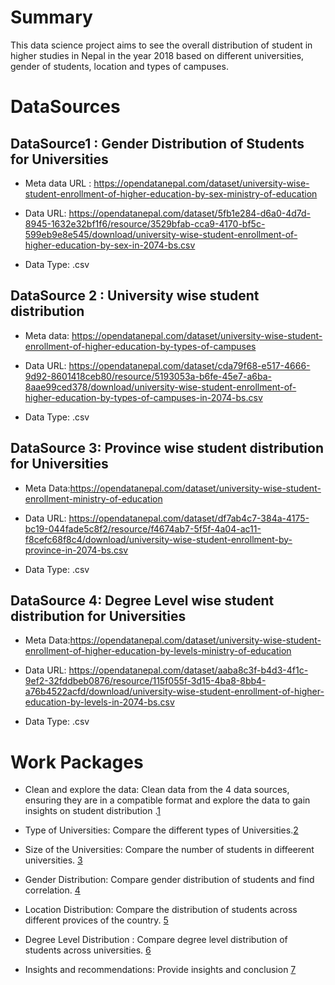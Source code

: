 # Summary

This data science project aims to see the overall distribution of student in higher studies in Nepal in the year 2018 based on different universities, gender of students, location and types of campuses.

# DataSources

## DataSource1 : Gender Distribution of Students for Universities
+ Meta data URL : https://opendatanepal.com/dataset/university-wise-student-enrollment-of-higher-education-by-sex-ministry-of-education

+ Data URL: https://opendatanepal.com/dataset/5fb1e284-d6a0-4d7d-8945-1632e32bf1f6/resource/3529bfab-cca9-4170-bf5c-599eb9e8e545/download/university-wise-student-enrollment-of-higher-education-by-sex-in-2074-bs.csv

+ Data Type: .csv

## DataSource 2 :  University wise student distribution
+ Meta data: https://opendatanepal.com/dataset/university-wise-student-enrollment-of-higher-education-by-types-of-campuses

+ Data URL: https://opendatanepal.com/dataset/cda79f68-e517-4666-9d92-8601418ceb80/resource/5193053a-b6fe-45e7-a6ba-8aae99ced378/download/university-wise-student-enrollment-of-higher-education-by-types-of-campuses-in-2074-bs.csv

+ Data Type: .csv


## DataSource 3: Province wise student distribution for Universities
+ Meta Data:https://opendatanepal.com/dataset/university-wise-student-enrollment-ministry-of-education

+ Data URL: https://opendatanepal.com/dataset/df7ab4c7-384a-4175-bc19-044fade5c8f2/resource/f4674ab7-5f5f-4a04-ac11-f8cefc68f8c4/download/university-wise-student-enrollment-by-province-in-2074-bs.csv

+ Data Type: .csv

## DataSource 4: Degree Level wise student distribution for Universities
+ Meta Data:https://opendatanepal.com/dataset/university-wise-student-enrollment-of-higher-education-by-levels-ministry-of-education

+ Data URL: https://opendatanepal.com/dataset/aaba8c3f-b4d3-4f1c-9ef2-32fddbeb0876/resource/115f055f-3d15-4ba8-8bb4-a76b4522acfd/download/university-wise-student-enrollment-of-higher-education-by-levels-in-2074-bs.csv

+ Data Type: .csv


# Work Packages

+ Clean and explore the data: Clean data from the 4 data sources, ensuring they are in a compatible format and explore the data to gain insights on student distribution .[1](https://github.com/bleebimal/made-project/issues/1)
  
+ Type of Universities: Compare the different types of Universities.[2](https://github.com/bleebimal/made-project/issues/2)

+ Size of the Universities: Compare the number of students in diffeerent universities. [3](https://github.com/bleebimal/made-project/issues/3)

+ Gender Distribution: Compare gender distribution of students and find correlation. [4](https://github.com/bleebimal/made-project/issues/4)

+ Location Distribution: Compare the distribution of students across different provices of the country. [5](https://github.com/bleebimal/made-project/issues/5)

+ Degree Level Distribution : Compare degree level distribution of students across universities. [6](https://github.com/bleebimal/made-project/issues/6)

+ Insights and recommendations: Provide insights and conclusion [7](https://github.com/bleebimal/made-project/issues/7)

